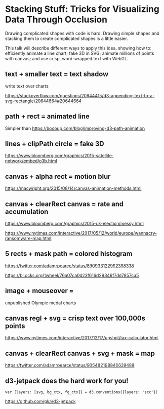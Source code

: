 # Stacking Stuff: Tricks for Visualizing Data Through Occlusion

Drawing complicated shapes with code is hard. Drawing simple shapes and stacking them to create complicated shapes is a little easier.

This talk will describe different ways to apply this idea, showing how to: efficiently animate a line chart; fake 3D in SVG; animate millions of points with canvas; and use crisp, word-wrapped text with WebGL.


## text + smaller text = text shadow

write text over charts

https://stackoverflow.com/questions/20644415/d3-appending-text-to-a-svg-rectangle/20644664#20644664


## path + rect = animated line

Simpler than https://bocoup.com/blog/improving-d3-path-animation

## lines + clipPath circle = fake 3D

https://www.bloomberg.com/graphics/2015-satellite-network/embed/o3b.html


## canvas + alpha rect = motion blur

https://macwright.org/2015/08/14/canvas-animation-methods.html


## canvas + clearRect canvas = rate and accumulation 

https://www.bloomberg.com/graphics/2015-uk-election/messy.html

https://www.nytimes.com/interactive/2017/05/12/world/europe/wannacry-ransomware-map.html



## 5 rects + mask path = colored histogram

https://twitter.com/adamrpearce/status/890933122992398338

https://bl.ocks.org/1wheel/76a07ca0d23f616d29349f7dd7857ca5


## image + mouseover = 

unpublished Olympic medal charts 


## canvas regl + svg = crisp text over 100,000s points

https://www.nytimes.com/interactive/2017/12/17/upshot/tax-calculator.html


## canvas + clearRect canvas + svg + mask = map

https://twitter.com/adamrpearce/status/905482198840639488


## d3-jetpack does the hard work for you!

`var {layers: [svg, bg_ctx, fg_ctx]} = d3.conventions({layers: 'scc'})`

https://github.com/gka/d3-jetpack
